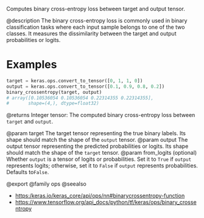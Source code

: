 Computes binary cross-entropy loss between target and output tensor.

@description
The binary cross-entropy loss is commonly used in binary
classification tasks where each input sample belongs to one
of the two classes. It measures the dissimilarity between the
target and output probabilities or logits.

# Examples
```python
target = keras.ops.convert_to_tensor([0, 1, 1, 0])
output = keras.ops.convert_to_tensor([0.1, 0.9, 0.8, 0.2])
binary_crossentropy(target, output)
# array([0.10536054 0.10536054 0.22314355 0.22314355],
#       shape=(4,), dtype=float32)
```

@returns
Integer tensor: The computed binary cross-entropy loss between
`target` and `output`.

@param target The target tensor representing the true binary labels.
    Its shape should match the shape of the `output` tensor.
@param output The output tensor representing the predicted probabilities
    or logits. Its shape should match the shape of the
    `target` tensor.
@param from_logits (optional) Whether `output` is a tensor of logits or
    probabilities.
    Set it to `True` if `output` represents logits; otherwise,
    set it to `False` if `output` represents probabilities.
    Defaults to`False`.

@export
@family ops
@seealso
+ <https:/keras.io/keras_core/api/ops/nn#binarycrossentropy-function>
+ <https://www.tensorflow.org/api_docs/python/tf/keras/ops/binary_crossentropy>
